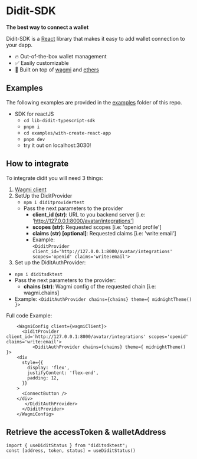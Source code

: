 # Didit-SDK

**The best way to connect a wallet**

Didit-SDK is a [React](https://reactjs.org/) library that makes it easy to add wallet connection to your dapp.

- 🔥 Out-of-the-box wallet management
- ✅ Easily customizable
- 🦄 Built on top of [wagmi](https://github.com/tmm/wagmi) and [ethers](https://docs.ethers.io)

## Examples

The following examples are provided in the [examples](./examples/) folder of this repo.

- SDK for reactJS
  - `cd lib-didit-typescript-sdk`
  - `pnpm i`
  - `cd examples/with-create-react-app`
  - `pnpm dev`
  - try it out on localhost:3030!

## How to integrate

To integrate didit you will need 3 things:

1. [Wagmi client](https://github.com/tmm/wagmi)
2. SetUp the DiditProvider
   - `npm i diditprovidertest`
   - Pass the next parameters to the provider
     - **client_id (str)**: URL to you backend server [i.e: 'http://127.0.0.1:8000/avatar/integrations']
     - **scopes (str)**: Requested scopes [i.e: 'openid profile']
     - **claims (str) [optional]**: Requested claims [i.e: 'write:email']
     - Example:  
       `<DiditProvider client_id='http://127.0.0.1:8000/avatar/integrations' scopes='openid' claims='write:email'>`
3. Set up the DiditAuthProvider:

- `npm i diditsdktest`
- Pass the next parameters to the provider:
  - **chains (str)**: Wagmi config of the requested chain [i.e: wagmi.chains]
- Example: `<DiditAuthProvider chains={chains} theme={ midnightTheme() }>`

Full code Example:

```
    <WagmiConfig client={wagmiClient}>
      <DiditProvider client_id='http://127.0.0.1:8000/avatar/integrations' scopes='openid' claims='write:email'>
          <DiditAuthProvider chains={chains} theme={ midnightTheme() }>
    <div
      style={{
        display: 'flex',
        justifyContent: 'flex-end',
        padding: 12,
      }}
    >
      <ConnectButton />
    </div>
       </DiditAuthProvider>
      </DiditProvider>
    </WagmiConfig>
```

## Retrieve the accessToken & walletAddress

```
import { useDiditStatus } from "diditsdktest";
const [address, token, status] = useDiditStatus()
```
